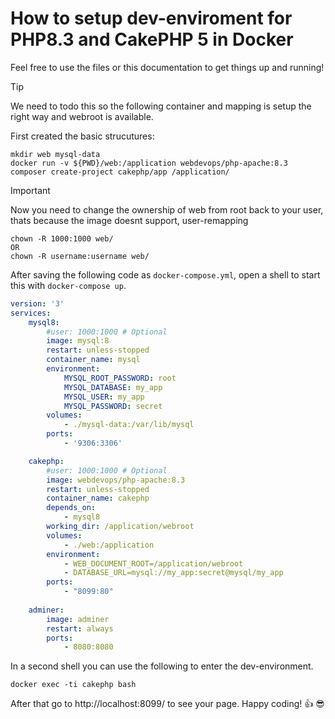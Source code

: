 # How to setup dev-enviroment for PHP8.3 and CakePHP 5 in Docker

Feel free to use the files or this documentation to get things up and running!

> [!TIP]
> We need to todo this so the following container and mapping is setup the right way and webroot is available.

First created the basic strucutures:
```shell
mkdir web mysql-data
docker run -v ${PWD}/web:/application webdevops/php-apache:8.3 composer create-project cakephp/app /application/
```
> [!IMPORTANT]
> Now you need to change the ownership of web from root back to your user, thats because the image doesnt support, user-remapping
```shell
chown -R 1000:1000 web/
OR
chown -R username:username web/
```


After saving the following code as `docker-compose.yml`, open a shell to start this with `docker-compose up`. 
```yaml
version: '3'
services:
    mysql8:
        #user: 1000:1000 # Optional
        image: mysql:8
        restart: unless-stopped
        container_name: mysql
        environment:
            MYSQL_ROOT_PASSWORD: root
            MYSQL_DATABASE: my_app
            MYSQL_USER: my_app
            MYSQL_PASSWORD: secret
        volumes:
            - ./mysql-data:/var/lib/mysql
        ports:
            - '9306:3306'

    cakephp:
        #user: 1000:1000 # Optional
        image: webdevops/php-apache:8.3
        restart: unless-stopped
        container_name: cakephp
        depends_on:
            - mysql8
        working_dir: /application/webroot
        volumes:
            - ./web:/application
        environment:
            - WEB_DOCUMENT_ROOT=/application/webroot
            - DATABASE_URL=mysql://my_app:secret@mysql/my_app
        ports:
            - "8099:80"
            
    adminer:
        image: adminer
        restart: always
        ports:
            - 8080:8080
```
In a second shell you can use the following to enter the dev-environment.
```shell
docker exec -ti cakephp bash
```
After that go to http://localhost:8099/ to see your page.
Happy coding! :+1: :sunglasses: 